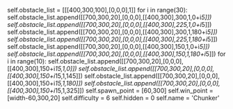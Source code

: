 self.obstacle_list = [[[400,300,100],[0,0,0],1]]
for i in range(30):
    self.obstacle_list.append([[700,300,20],[0,0,0],[[400,300],300,1,0+i*5]])
    self.obstacle_list.append([[700,300,20],[0,0,0],[[400,300],225,1,0+i*5]])
    self.obstacle_list.append([[700,300,20],[0,0,0],[[400,300],300,1,180+i*5]])
    self.obstacle_list.append([[700,300,20],[0,0,0],[[400,300],225,1,180+i*5]])
    self.obstacle_list.append([[700,300,20],[0,0,0],[[400,300],150,1,0+i*5]])
    self.obstacle_list.append([[700,300,20],[0,0,0],[[400,300],150,1,180+i*5]])
for i in range(10):
    self.obstacle_list.append([[700,300,20],[0,0,0],[[400,300],150+i*15,1,0]])
    self.obstacle_list.append([[700,300,20],[0,0,0],[[400,300],150+i*15,1,145]])
    self.obstacle_list.append([[700,300,20],[0,0,0],[[400,300],150+i*15,1,180]])
    self.obstacle_list.append([[700,300,20],[0,0,0],[[400,300],150+i*15,1,325]])
self.spawn_point = [60,300]
self.win_point = [width-60,300,20]
self.difficulty = 6
self.hidden = 0
self.name = 'Chunker'